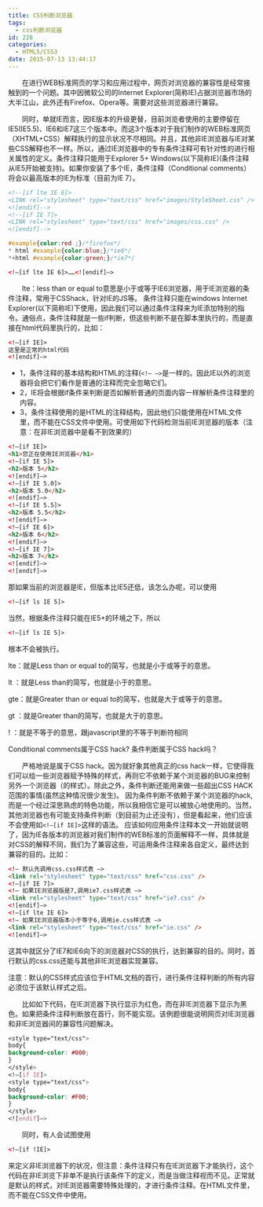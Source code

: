 ```yaml
---
title: CSS判断浏览器
tags:
  - css判断浏览器
id: 228
categories:
  - HTML5/CSS3
date: 2015-07-13 13:44:17
---
```


&emsp;&emsp;在进行WEB标准网页的学习和应用过程中，网页对浏览器的兼容性是经常接触到的一个问题。其中因微软公司的Internet Explorer(简称IE)占据浏览器市场的大半江山，此外还有Firefox、Opera等。需要对这些浏览器进行兼容。

&emsp;&emsp;同时，单就IE而言，因IE版本的升级更替，目前浏览者使用的主要停留在 IE5(IE5.5)、IE6和IE7这三个版本中。而这3个版本对于我们制作的WEB标准网页（XHTML+CSS）解释执行的显示状况不尽相同。并且，其他非IE浏览器与IE对某些CSS解释也不一样。所以，通过IE浏览器中的专有条件注释可有针对性的进行相关属性的定义。条件注释只能用于Explorer 5+ Windows(以下简称IE)(条件注释从IE5开始被支持)。如果你安装了多个IE，条件注释（Conditional comments）将会以最高版本的IE为标准（目前为IE 7）。
```html
<!--[if lte IE 6]>
<LINK rel="stylesheet" type="text/css" href="images/StyleSheet.css" />
<![endif]-->
<!--[if IE 7]>
<LINK rel="stylesheet" type="text/css" href="images/css.css" />
<![endif]-->
```
```css
#example{color:red ;}/*firefox*/
* html #example{color:blue;}/*ie6*/
*+html #example{color:green;}/*ie7*/
```
```html
<!–[if lte IE 6]>……<![endif]–>
```
&emsp;&emsp;Ite：less than or equal to意思是小于或等于IE6浏览器，用于IE浏览器的条件注释，常用于CSShack，针对IE的JS等。
条件注释只能在windows Internet Explorer(以下简称IE)下使用，因此我们可以通过条件注释来为IE添加特别的指令。通俗点，条件注释就是一些if判断，但这些判断不是在脚本里执行的，而是直接在html代码里执行的，比如：
```html
<!–[if IE]>
这里是正常的html代码
<![endif]–>
```
* 1，条件注释的基本结构和HTML的注释(```<!– –>```是一样的。因此IE以外的浏览器将会把它们看作是普通的注释而完全忽略它们。
* 2，IE将会根据if条件来判断是否如解析普通的页面内容一样解析条件注释里的内容。
* 3，条件注释使用的是HTML的注释结构，因此他们只能使用在HTML文件里，而不能在CSS文件中使用。可使用如下代码检测当前IE浏览器的版本（注意：在非IE浏览器中是看不到效果的）
```html
<!–[if IE]>
<h1>您正在使用IE浏览器</h1>
<!–[if IE 5]>
<h2>版本 5</h2>
<![endif]–>
<!–[if IE 5.0]>
<h2>版本 5.0</h2>
<![endif]–>
<!–[if IE 5.5]>
<h2>版本 5.5</h2>
<![endif]–>
<!–[if IE 6]>
<h2>版本 6</h2>
<![endif]–>
<!–[if IE 7]>
<h2>版本 7</h2>
<![endif]–>
<![endif]–>
```
那如果当前的浏览器是IE，但版本比IE5还低，该怎么办呢，可以使用
```html
<!–[if ls IE 5]>
```
当然，根据条件注释只能在IE5+的环境之下，所以
```html
<!–[if ls IE 5]>
```
根本不会被执行。

lte：就是Less than or equal to的简写，也就是小于或等于的意思。

lt ：就是Less than的简写，也就是小于的意思。

gte：就是Greater than or equal to的简写，也就是大于或等于的意思。

gt ：就是Greater than的简写，也就是大于的意思。

! ：就是不等于的意思，跟javascript里的不等于判断符相同

Conditional comments属于CSS hack? 条件判断属于CSS hack吗？

&emsp;&emsp;严格地说是属于CSS hack。因为就好象其他真正的css hack一样，它使得我们可以给一些浏览器赋予特殊的样式，再则它不依赖于某个浏览器的BUG来控制另外一个浏览器（的样式）。除此之外，条件判断还能用来做一些超出CSS HACK范围的事情(虽然这种情况很少发生)。
因为条件判断不依赖于某个浏览器的hack,而是一个经过深思熟虑的特色功能，所以我相信它是可以被放心地使用的。当然，其他浏览器也有可能支持条件判断（到目前为止还没有），但是看起来，他们应该不会使用如```<!–[if IE]>```这样的语法。
应该如何应用条件注释本文一开始就说明了，因为IE各版本的浏览器对我们制作的WEB标准的页面解释不一样，具体就是对CSS的解释不同，我们为了兼容这些，可运用条件注释来各自定义，最终达到兼容的目的。比如：
```html
<!– 默认先调用css.css样式表 –>
<link rel="stylesheet" type="text/css" href="css.css" />
<!–[if IE 7]>
<!– 如果IE浏览器版是7,调用ie7.css样式表 –>
<link rel="stylesheet" type="text/css" href="ie7.css" />
<![endif]–>
<!–[if lte IE 6]>
<!– 如果IE浏览器版本小于等于6,调用ie.css样式表 –>
<link rel="stylesheet" type="text/css" href="ie.css" />
<![endif]–>
```
这其中就区分了IE7和IE6向下的浏览器对CSS的执行，达到兼容的目的。同时，首行默认的css.css还能与其他非IE浏览器实现兼容。

注意：默认的CSS样式应该位于HTML文档的首行，进行条件注释判断的所有内容必须位于该默认样式之后。

&emsp;&emsp;比如如下代码，在IE浏览器下执行显示为红色，而在非IE浏览器下显示为黑色。如果把条件注释判断放在首行，则不能实现。该例题很能说明网页对IE浏览器和非IE浏览器间的兼容性问题解决。
```css
<style type="text/css">
body{
background-color: #000;
}
</style>
<!–[if IE]>
<style type="text/css">
body{
background-color: #F00;
}
</style>
<![endif]–>
```
&emsp;&emsp;同时，有人会试图使用
```html
<!–[if !IE]>
```
来定义非IE浏览器下的状况，但注意：条件注释只有在IE浏览器下才能执行，这个代码在非IE浏览下非单不是执行该条件下的定义，而是当做注释视而不见。正常就是默认的样式，对IE浏览器需要特殊处理的，才进行条件注释。在HTML文件里，而不能在CSS文件中使用。
